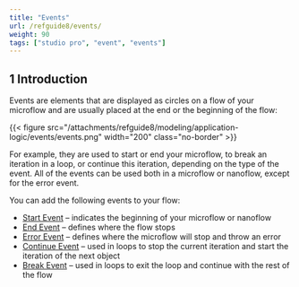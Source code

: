 ```yaml
---
title: "Events"
url: /refguide8/events/
weight: 90
tags: ["studio pro", "event", "events"]
---
```


## 1 Introduction

Events are elements that are displayed as circles on a flow of your microflow and are usually placed at the end or the beginning of the flow:

{{< figure src="/attachments/refguide8/modeling/application-logic/events/events.png"   width="200"  class="no-border" >}}

For example, they are used to start or end your microflow, to break an iteration in a loop, or continue this iteration, depending on the type of the event. All of the events can be used both in a microflow or nanoflow, except for the error event. 

You can add the following events to your flow:

* [Start Event](/refguide8/start-event/) – indicates the beginning of your microflow or nanoflow 
* [End Event](/refguide8/end-event/) – defines where the flow stops
* [Error Event](/refguide8/error-event/) – defines where the microflow will stop and throw an error
* [Continue Event](/refguide8/continue-event/) – used in loops to stop the current iteration and start the iteration of the next object
* [Break Event](/refguide8/break-event/) – used in loops to exit the loop and continue with the rest of the flow
